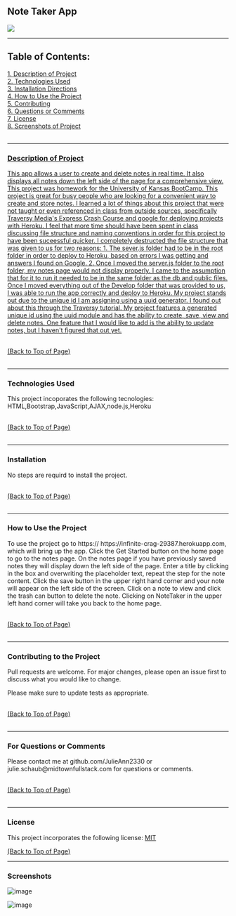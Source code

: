 <body>
<div id = "top">

<h2>Note Taker App</h2> <a href="#license"><img src= "https://img.shields.io/badge/License-MIT-blue.svg"></a><br>

<hr color= "slateblue" noshade>

<h2>Table of Contents:</h2>
<a href="#description" class="contents">1. Description of Project</><br>
<a href="#technology" class="contents">2. Technologies Used</a><br>
<a href="#installation" class="contents">3. Installation Directions</a><br>
<a href="#use" class="contents">4. How to Use the Project</a><br>
<a href="#contributors" class="contents">5. Contributing</a><br> 
<a href="#questions" class="contents">6. Questions or Comments</a><br>
<a href="#license" class="contents">7. License</a><br>
<a href="#screenshot" class="contents">8. Screenshots of Project</><br>
<br>

<hr color= "slateblue" noshade>

<h3 id='description'>Description of Project</h3>
<p>This app allows a user to create and delete notes in real time. It also displays all notes down the left side of the page for a comprehensive view. This project was homework for the University of Kansas BootCamp. This project is great for busy people who are looking for a convenient way to create and store notes. I learned a lot of things about this project that were not taught or even referenced in class from outside sources, specifically Traversy Media's Express Crash Course and google for deploying projects with Heroku. I feel that more time should have been spent in class discussing file structure and naming conventions in order for this project to have been suceessful quicker. I completely destructed the file structure that was given to us for two reasons: 1. The sever.js folder had to be in the root folder in order to deploy to Heroku, based on errors I was getting and answers I found on Google. 2. Once I moved the server.js folder to the root folder, my notes page would not display properly. I came to the assumption that for it to run it needed to be in the same folder as the db and public files. Once I moved everything out of the Develop folder that was provided to us, I was able to run the app correctly and deploy to Heroku.  My project stands out due to the unique id I am assigning using a uuid generator. I found out about this through the Traversy tutorial. My project features a generated unique id using the uuid module and has the ability to create, save, view and delete notes. One feature that I would like to add is the ability to update notes, but I haven't figured that out yet.</p><br>
<a href="#top" id="start">(Back to Top of Page)</a><br>
<br>
<hr color= "slateblue" noshade>

<h3 id='techology'>Technologies Used</h3>
<p>This project incoporates the following tecnologies:<br>
HTML,Bootstrap,JavaScript,AJAX,node.js,Heroku</p><br>
<a href="#top" id="start">(Back to Top of Page)</a><br>
<br>
<hr color= "slateblue" noshade>

<h3 id='installation'>Installation</h3>
<p>No steps are requird to install the project.</p><br>
<a href="#top" id="start">(Back to Top of Page)</a><br>
<br>
<hr color= "slateblue" noshade>

<h3 id='use'>How to Use the Project</h3>
<p>To use the project go to https:// https://infinite-crag-29387.herokuapp.com, which will bring up the app. Click the Get Started button on the home page to go to the notes page. On the notes page if you have previously saved notes they will display down the left side of the page. Enter a title by clicking in the box and overwriting the placeholder text, repeat the step for the note content. Click the save button in the upper right hand corner and your note will appear on the left side of the screen. Click on a note to view and click the trash can button to delete the note. Clicking on NoteTaker in the upper left hand corner will take you back to the home page.</p><br>
<a href="#top" id="start">(Back to Top of Page)</a><br>
<br>
<hr color= "slateblue" noshade>

<h3 id='contributors'>Contributing to the Project</h3>
<p>Pull requests are welcome. For major changes, please open an issue first to discuss what you would like to change.

Please make sure to update tests as appropriate.</p><br>
<a href="#top" id="start">(Back to Top of Page)</a><br>
<br>
<hr color= "slateblue" noshade>

<h3 id='questions'>For Questions or Comments</h3>
<p>Please contact me at github.com/JulieAnn2330 or julie.schaub@midtownfullstack.com for questions or comments.</p><br>
<a href="#top" id="start">(Back to Top of Page)</a><br>
<br>
<hr color= "slateblue" noshade>

<h3 id='license'>License</h3>
<p>This project incorporates the following license: <a href="https://opensource.org/licenses/MIT">MIT</a></p>
<a href="#top" id="start">(Back to Top of Page)</a><br>

<hr color= "slateblue" noshade>

<h3 id='screenshot'>Screenshots</h3>
    
</body>
</html> 

![image](https://user-images.githubusercontent.com/64329660/90984316-bb825980-e539-11ea-9740-c4030b243ae5.png)

![image](https://user-images.githubusercontent.com/64329660/90984358-f71d2380-e539-11ea-8e8e-99415593359b.png)

